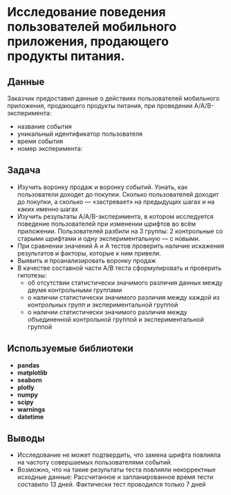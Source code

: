 # Исследование поведения пользователей мобильного приложения, продающего продукты питания. 

## Данные

Заказчик предоставил данные о действиях пользователей мобильного приложения, продающего продукты питания, при проведении A/A/B-эксперимента:  
- название события
- уникальный идентификатор пользователя
- время события
- номер эксперимента:

## Задача 
- Изучить воронку продаж и воронку событий. Узнать, как пользователи доходят до покупки. Сколько пользователей доходит до покупки, а сколько — «застревает» на предыдущих шагах и на каких именно шагах
- Изучить результаты A/A/B-эксперимента, в котором исследуется поведение пользователей при изменении шрифтов во всём приложении. Пользователей разбили на 3 группы: 2 контрольные со старыми шрифтами и одну экспериментальную — с новыми. 
- При сравнении значений A и A тестов проверить наличие искажения результатов и факторы, которые к ним привели.
- Выявить и проанализировать воронку продаж
- В качестве составной части А/В теста сформулировать и проверить гипотезы:
  - об отсутствии статистически значимого различия данных между двумя контрольными группами
  - о наличии статистически значимого различия между каждой из контрольных групп и экспериментальной группой
  - о наличии статистически значимого различия между объединенной контрольной группой и экспериментальной группой

## Используемые библиотеки
- **pandas**  
- **matplotlib** 
- **seaborn** 
- **plotly** 
- **numpy** 
- **scipy** 
- **warnings** 
- **datetime** 


## Выводы
- Исследование не может подтвердить, что замена шрифта повлияла на частоту совершаемых пользователями событий.
- Возможно, что на такие результаты теста повлияли некорректные исходные данные: Рассчитанное и запланированное время тести составило 13 дней. Фактически тест проводился только 7 дней 
